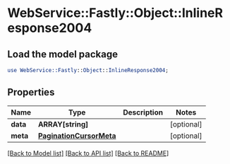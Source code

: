 # WebService::Fastly::Object::InlineResponse2004

## Load the model package
```perl
use WebService::Fastly::Object::InlineResponse2004;
```

## Properties
Name | Type | Description | Notes
------------ | ------------- | ------------- | -------------
**data** | **ARRAY[string]** |  | [optional] 
**meta** | [**PaginationCursorMeta**](PaginationCursorMeta.md) |  | [optional] 

[[Back to Model list]](../README.md#documentation-for-models) [[Back to API list]](../README.md#documentation-for-api-endpoints) [[Back to README]](../README.md)


